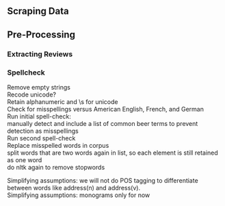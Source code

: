 ## Scraping Data

## Pre-Processing

### Extracting Reviews

### Spellcheck
Remove empty strings  
Recode unicode?  
Retain alphanumeric and \s for unicode  
Check for misspellings versus American English, French, and German  
Run initial spell-check:  
manually detect and include a list of common beer terms to prevent detection as misspellings  
Run second spell-check  
Replace misspelled words in corpus  
split words that are two words again in list, so each element is still retained as one word  
do nltk again to remove stopwords  

Simplifying assumptions: we will not do POS tagging to differentiate between words like address(n) and address(v).  
Simplifying assumptions: monograms only for now  
